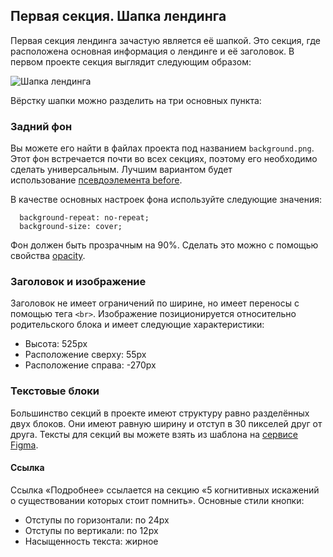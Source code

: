 Первая секция. Шапка лендинга
-----------------------------

Первая секция лендинга зачастую является её шапкой. Это секция, где расположена основная информация о лендинге и её заголовок. В первом проекте секция выглядит следующим образом:

![Шапка лендинга](https://raw.githubusercontent.com/hexlet-components/projects-css-l1-cognitive-biases/master/assets/header-section.jpg)

Вёрстку шапки можно разделить на три основных пункта:

### Задний фон

Вы можете его найти в файлах проекта под названием `background.png`. Этот фон встречается почти во всех секциях, поэтому его необходимо сделать универсальным. Лучшим вариантом будет использование [псевдоэлемента before](https://developer.mozilla.org/ru/docs/Web/CSS/::before).

В качестве основных настроек фона используйте следующие значения:

```
  background-repeat: no-repeat;
  background-size: cover;

```

Фон должен быть прозрачным на 90%. Сделать это можно с помощью свойства [opacity](https://developer.mozilla.org/ru/docs/Web/CSS/opacity).

### Заголовок и изображение

Заголовок не имеет ограничений по ширине, но имеет переносы с помощью тега `<br>`. Изображение позиционируется относительно родительского блока и имеет следующие характеристики:

-   Высота: 525px
-   Расположение сверху: 55px
-   Расположение справа: -270px

### Текстовые блоки

Большинство секций в проекте имеют структуру равно разделённых двух блоков. Они имеют равную ширину и отступ в 30 пикселей друг от друга. Тексты для секций вы можете взять из шаблона на [сервисе Figma](https://www.figma.com/file/qV9FZGELdeKMsk63QLiKXY/Hexlet-LayoutDesigner-Project.-Cognitive-Biases).

#### Ссылка

Ссылка «Подробнее» ссылается на секцию «5 когнитивных искажений о существовании которых стоит помнить». Основные стили кнопки:

-   Отступы по горизонтали: по 24px
-   Отступы по вертикали: по 12px
-   Насыщенность текста: жирное